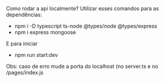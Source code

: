 Como rodar a api localmente?
Utilizar esses comandos para as dependências:
- npm i -D typescript ts-node @types/node @types/express
- npm i express mongoose

E para iniciar
- npm run start:dev

Obs: caso de erro mude a porta do localhost (no server.ts e no /pages/index.js
